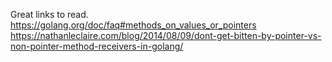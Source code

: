 
Great links to read.
https://golang.org/doc/faq#methods_on_values_or_pointers
https://nathanleclaire.com/blog/2014/08/09/dont-get-bitten-by-pointer-vs-non-pointer-method-receivers-in-golang/
